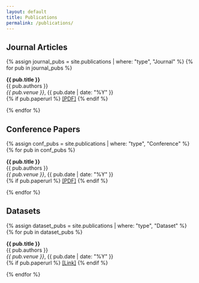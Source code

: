 ```yaml
---
layout: default
title: Publications
permalink: /publications/
---
```


<h2>Journal Articles</h2>
{% assign journal_pubs = site.publications | where: "type", "Journal" %}
{% for pub in journal_pubs %}
  <p><b>{{ pub.title }}</b><br/>
  {{ pub.authors }}<br/>
  <i>{{ pub.venue }}</i>, {{ pub.date | date: "%Y" }}<br/>
  {% if pub.paperurl %}
    <a href="{{ pub.paperurl }}">[PDF]</a>
  {% endif %}
  </p>
{% endfor %}

<h2>Conference Papers</h2>
{% assign conf_pubs = site.publications | where: "type", "Conference" %}
{% for pub in conf_pubs %}
  <p><b>{{ pub.title }}</b><br/>
  {{ pub.authors }}<br/>
  <i>{{ pub.venue }}</i>, {{ pub.date | date: "%Y" }}<br/>
  {% if pub.paperurl %}
    <a href="{{ pub.paperurl }}">[PDF]</a>
  {% endif %}
  </p>
{% endfor %}

<h2>Datasets</h2>
{% assign dataset_pubs = site.publications | where: "type", "Dataset" %}
{% for pub in dataset_pubs %}
  <p><b>{{ pub.title }}</b><br/>
  {{ pub.authors }}<br/>
  <i>{{ pub.venue }}</i>, {{ pub.date | date: "%Y" }}<br/>
  {% if pub.paperurl %}
    <a href="{{ pub.paperurl }}">[Link]</a>
  {% endif %}
  </p>
{% endfor %}

